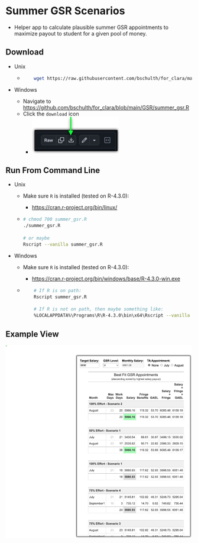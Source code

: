 # Summer GSR Scenarios

- Helper app to calculate plausible summer GSR appointments to maximize payout to student for a given pool of money.

## Download
- Unix
   - ```sh
         wget https://raw.githubusercontent.com/bschulth/for_clara/main/GSR/summer_gsr.R
     ```
    
- Windows
   - Navigate to https://github.com/bschulth/for_clara/blob/main/GSR/summer_gsr.R
   - Click the `download` icon
      - ![](./img/git_download.png)

## Run From Command Line
- Unix
   - Make sure `R` is installed (tested on R-4.3.0):
      - https://cran.r-project.org/bin/linux/
   
   - ```sh
     # chmod 700 summer_gsr.R
     ./summer_gsr.R
     
     # or maybe
     Rscript --vanilla summer_gsr.R
     ```
     
- Windows
   - Make sure `R` is installed (tested on R-4.3.0):
      - https://cran.r-project.org/bin/windows/base/R-4.3.0-win.exe
      
   - ```sh
         # If R is on path:
         Rscript summer_gsr.R
         
         # If R is not on path, then maybe something like:
         %LOCALAPPDATA%\Programs\R\R-4.3.0\bin\x64\Rscript --vanilla summer_gsr.R
     ```

## Example View

![summer gsr image](img/summer_gsr.png)
